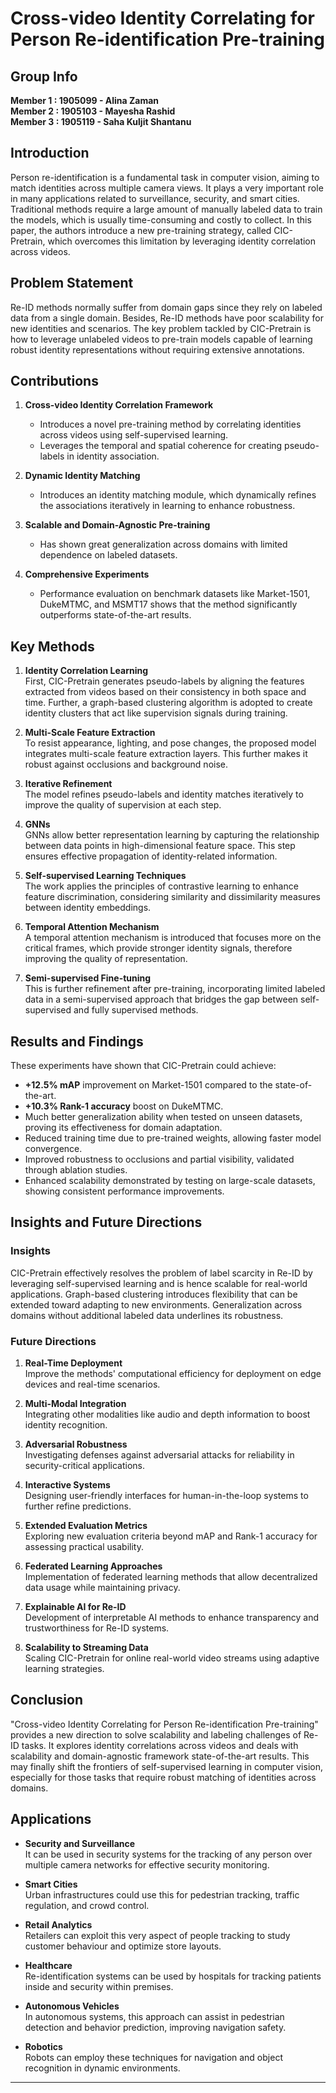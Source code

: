 # Cross-video Identity Correlating for Person Re-identification Pre-training

## Group Info

**Member 1 : 1905099 - Alina Zaman**  
**Member 2 : 1905103 - Mayesha Rashid**  
**Member 3 : 1905119 - Saha Kuljit Shantanu**

## Introduction

Person re-identification is a fundamental task in computer vision, aiming to match identities across multiple camera views. It plays a very important role in many applications related to surveillance, security, and smart cities. Traditional methods require a large amount of manually labeled data to train the models, which is usually time-consuming and costly to collect. In this paper, the authors introduce a new pre-training strategy, called CIC-Pretrain, which overcomes this limitation by leveraging identity correlation across videos.

## Problem Statement

Re-ID methods normally suffer from domain gaps since they rely on labeled data from a single domain. Besides, Re-ID methods have poor scalability for new identities and scenarios. The key problem tackled by CIC-Pretrain is how to leverage unlabeled videos to pre-train models capable of learning robust identity representations without requiring extensive annotations.

## Contributions

1. **Cross-video Identity Correlation Framework**

   - Introduces a novel pre-training method by correlating identities across videos using self-supervised learning.
   - Leverages the temporal and spatial coherence for creating pseudo-labels in identity association.

2. **Dynamic Identity Matching**

   - Introduces an identity matching module, which dynamically refines the associations iteratively in learning to enhance robustness.

3. **Scalable and Domain-Agnostic Pre-training**

   - Has shown great generalization across domains with limited dependence on labeled datasets.

4. **Comprehensive Experiments**
   - Performance evaluation on benchmark datasets like Market-1501, DukeMTMC, and MSMT17 shows that the method significantly outperforms state-of-the-art results.

## Key Methods

1. **Identity Correlation Learning**  
   First, CIC-Pretrain generates pseudo-labels by aligning the features extracted from videos based on their consistency in both space and time. Further, a graph-based clustering algorithm is adopted to create identity clusters that act like supervision signals during training.

2. **Multi-Scale Feature Extraction**  
   To resist appearance, lighting, and pose changes, the proposed model integrates multi-scale feature extraction layers. This further makes it robust against occlusions and background noise.

3. **Iterative Refinement**  
   The model refines pseudo-labels and identity matches iteratively to improve the quality of supervision at each step.

4. **GNNs**  
   GNNs allow better representation learning by capturing the relationship between data points in high-dimensional feature space. This step ensures effective propagation of identity-related information.

5. **Self-supervised Learning Techniques**  
   The work applies the principles of contrastive learning to enhance feature discrimination, considering similarity and dissimilarity measures between identity embeddings.

6. **Temporal Attention Mechanism**  
   A temporal attention mechanism is introduced that focuses more on the critical frames, which provide stronger identity signals, therefore improving the quality of representation.

7. **Semi-supervised Fine-tuning**  
   This is further refinement after pre-training, incorporating limited labeled data in a semi-supervised approach that bridges the gap between self-supervised and fully supervised methods.

## Results and Findings

These experiments have shown that CIC-Pretrain could achieve:

- **+12.5% mAP** improvement on Market-1501 compared to the state-of-the-art.
- **+10.3% Rank-1 accuracy** boost on DukeMTMC.
- Much better generalization ability when tested on unseen datasets, proving its effectiveness for domain adaptation.
- Reduced training time due to pre-trained weights, allowing faster model convergence.
- Improved robustness to occlusions and partial visibility, validated through ablation studies.
- Enhanced scalability demonstrated by testing on large-scale datasets, showing consistent performance improvements.

## Insights and Future Directions

### Insights

CIC-Pretrain effectively resolves the problem of label scarcity in Re-ID by leveraging self-supervised learning and is hence scalable for real-world applications. Graph-based clustering introduces flexibility that can be extended toward adapting to new environments. Generalization across domains without additional labeled data underlines its robustness.

### Future Directions

1. **Real-Time Deployment**  
   Improve the methods' computational efficiency for deployment on edge devices and real-time scenarios.

2. **Multi-Modal Integration**  
   Integrating other modalities like audio and depth information to boost identity recognition.

3. **Adversarial Robustness**  
   Investigating defenses against adversarial attacks for reliability in security-critical applications.

4. **Interactive Systems**  
   Designing user-friendly interfaces for human-in-the-loop systems to further refine predictions.

5. **Extended Evaluation Metrics**  
   Exploring new evaluation criteria beyond mAP and Rank-1 accuracy for assessing practical usability.

6. **Federated Learning Approaches**  
   Implementation of federated learning methods that allow decentralized data usage while maintaining privacy.

7. **Explainable AI for Re-ID**  
   Development of interpretable AI methods to enhance transparency and trustworthiness for Re-ID systems.

8. **Scalability to Streaming Data**  
   Scaling CIC-Pretrain for online real-world video streams using adaptive learning strategies.

## Conclusion

"Cross-video Identity Correlating for Person Re-identification Pre-training" provides a new direction to solve scalability and labeling challenges of Re-ID tasks. It explores identity correlations across videos and deals with scalability and domain-agnostic framework state-of-the-art results. This may finally shift the frontiers of self-supervised learning in computer vision, especially for those tasks that require robust matching of identities across domains.

## Applications

- **Security and Surveillance**  
  It can be used in security systems for the tracking of any person over multiple camera networks for effective security monitoring.

- **Smart Cities**  
  Urban infrastructures could use this for pedestrian tracking, traffic regulation, and crowd control.

- **Retail Analytics**  
  Retailers can exploit this very aspect of people tracking to study customer behaviour and optimize store layouts.

- **Healthcare**  
  Re-identification systems can be used by hospitals for tracking patients inside and security within premises.

- **Autonomous Vehicles**  
  In autonomous systems, this approach can assist in pedestrian detection and behavior prediction, improving navigation safety.

- **Robotics**  
  Robots can employ these techniques for navigation and object recognition in dynamic environments.

---
